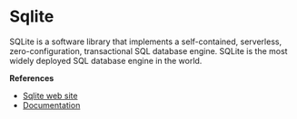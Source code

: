 # Sqlite

SQLite is a software library that implements a self-contained, serverless, zero-configuration, transactional SQL database engine. SQLite is the most widely deployed SQL database engine in the world.

**References**

 - [Sqlite web site](https://www.sqlite.org/)
 - [Documentation](https://www.sqlite.org/docs.html)